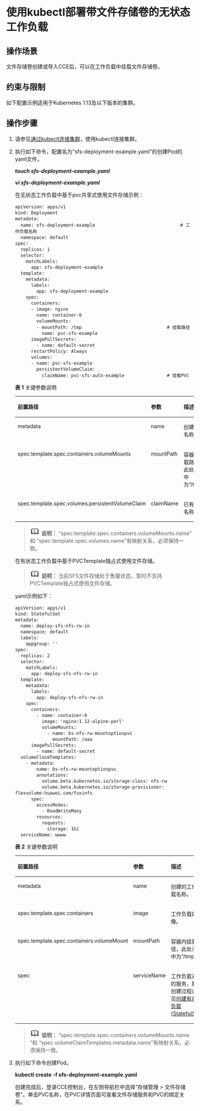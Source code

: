 # 使用kubectl部署带文件存储卷的无状态工作负载<a name="cce_10_0320"></a>

## 操作场景<a name="section1062914713566"></a>

文件存储卷创建或导入CCE后，可以在工作负载中挂载文件存储卷。

## 约束与限制<a name="section946015116135"></a>

如下配置示例适用于Kubernetes 1.13及以下版本的集群。

## 操作步骤<a name="section1530655595611"></a>

1.  请参见[通过kubectl连接集群](通过kubectl连接集群.md)，使用kubectl连接集群。
2.  执行如下命令，配置名为“sfs-deployment-example.yaml”的创建Pod的yaml文件。

    **_touch sfs-deployment-example.yaml_**

    **_vi sfs-deployment-example.yaml_**

    在无状态工作负载中基于pvc共享式使用文件存储示例：

    ```
    apiVersion: apps/v1 
    kind: Deployment 
    metadata: 
      name: sfs-deployment-example                                # 工作负载名称
      namespace: default 
    spec: 
      replicas: 1 
      selector: 
        matchLabels: 
          app: sfs-deployment-example 
      template: 
        metadata: 
          labels: 
            app: sfs-deployment-example 
        spec: 
          containers: 
          - image: nginx 
            name: container-0 
            volumeMounts: 
            - mountPath: /tmp                                # 挂载路径
              name: pvc-sfs-example 
          imagePullSecrets:
            - name: default-secret
          restartPolicy: Always 
          volumes: 
          - name: pvc-sfs-example 
            persistentVolumeClaim: 
              claimName: pvc-sfs-auto-example                # 挂载PVC
    ```

    **表 1**  关键参数说明

    <a name="table397913279106"></a>
    <table><thead align="left"><tr id="row119803273101"><th class="cellrowborder" valign="top" width="38.24%" id="mcps1.2.4.1.1"><p id="p1615192114317"><a name="p1615192114317"></a><a name="p1615192114317"></a>前置路径</p>
    </th>
    <th class="cellrowborder" valign="top" width="16.91%" id="mcps1.2.4.1.2"><p id="p12980132717103"><a name="p12980132717103"></a><a name="p12980132717103"></a>参数</p>
    </th>
    <th class="cellrowborder" valign="top" width="44.85%" id="mcps1.2.4.1.3"><p id="p7981172710104"><a name="p7981172710104"></a><a name="p7981172710104"></a>描述</p>
    </th>
    </tr>
    </thead>
    <tbody><tr id="row99818271102"><td class="cellrowborder" valign="top" width="38.24%" headers="mcps1.2.4.1.1 "><p id="p2151921153117"><a name="p2151921153117"></a><a name="p2151921153117"></a>metadata</p>
    </td>
    <td class="cellrowborder" valign="top" width="16.91%" headers="mcps1.2.4.1.2 "><p id="p345291413122"><a name="p345291413122"></a><a name="p345291413122"></a>name</p>
    </td>
    <td class="cellrowborder" valign="top" width="44.85%" headers="mcps1.2.4.1.3 "><p id="p119811427161017"><a name="p119811427161017"></a><a name="p119811427161017"></a>创建的Pod名称。</p>
    </td>
    </tr>
    <tr id="row15983132715104"><td class="cellrowborder" valign="top" width="38.24%" headers="mcps1.2.4.1.1 "><p id="p8151102118311"><a name="p8151102118311"></a><a name="p8151102118311"></a>spec.template.spec.containers.volumeMounts</p>
    </td>
    <td class="cellrowborder" valign="top" width="16.91%" headers="mcps1.2.4.1.2 "><p id="p18404174281219"><a name="p18404174281219"></a><a name="p18404174281219"></a>mountPath</p>
    </td>
    <td class="cellrowborder" valign="top" width="44.85%" headers="mcps1.2.4.1.3 "><p id="p2098372713107"><a name="p2098372713107"></a><a name="p2098372713107"></a>容器内挂载路径，此处示例中为<span class="uicontrol" id="uicontrol7512144151615"><a name="uicontrol7512144151615"></a><a name="uicontrol7512144151615"></a>“/tmp”</span>。</p>
    </td>
    </tr>
    <tr id="row188911550183213"><td class="cellrowborder" valign="top" width="38.24%" headers="mcps1.2.4.1.1 "><p id="p425991613812"><a name="p425991613812"></a><a name="p425991613812"></a>spec.template.spec.volumes.persistentVolumeClaim</p>
    </td>
    <td class="cellrowborder" valign="top" width="16.91%" headers="mcps1.2.4.1.2 "><p id="p14319143031212"><a name="p14319143031212"></a><a name="p14319143031212"></a>claimName</p>
    </td>
    <td class="cellrowborder" valign="top" width="44.85%" headers="mcps1.2.4.1.3 "><p id="p18319530131211"><a name="p18319530131211"></a><a name="p18319530131211"></a>已有PVC名称。</p>
    </td>
    </tr>
    </tbody>
    </table>

    >![](public_sys-resources/icon-note.gif) **说明：** 
    >“spec.template.spec.containers.volumeMounts.name” 和 “spec.template.spec.volumes.name”有映射关系，必须保持一致。

    在有状态工作负载中基于PVCTemplate独占式使用文件存储。

    >![](public_sys-resources/icon-note.gif) **说明：** 
    >当前SFS文件存储处于售罄状态，暂时不支持PVCTemplate独占式使用文件存储。

    yaml示例如下：

    ```
    apiVersion: apps/v1
    kind: StatefulSet
    metadata:
      name: deploy-sfs-nfs-rw-in
      namespace: default
      labels:
        appgroup: ''
    spec:
      replicas: 2
      selector:
        matchLabels:
          app: deploy-sfs-nfs-rw-in
      template:
        metadata:
          labels:
            app: deploy-sfs-nfs-rw-in
        spec:
          containers:
            - name: container-0
              image: 'nginx:1.12-alpine-perl'
              volumeMounts:
                - name: bs-nfs-rw-mountoptionpvc
                  mountPath: /aaa
          imagePullSecrets:
            - name: default-secret
      volumeClaimTemplates:
        - metadata:
            name: bs-nfs-rw-mountoptionpvc
            annotations:
              volume.beta.kubernetes.io/storage-class: nfs-rw
              volume.beta.kubernetes.io/storage-provisioner: flexvolume-huawei.com/fuxinfs
          spec:
            accessModes:
              - ReadWriteMany
            resources:
              requests:
                storage: 1Gi
      serviceName: wwww
    ```

    **表 2**  关键参数说明

    <a name="table14312339123018"></a>
    <table><thead align="left"><tr id="row8312153953015"><th class="cellrowborder" valign="top" width="30.45%" id="mcps1.2.4.1.1"><p id="p1237415107350"><a name="p1237415107350"></a><a name="p1237415107350"></a>前置路径</p>
    </th>
    <th class="cellrowborder" valign="top" width="18.04%" id="mcps1.2.4.1.2"><p id="p11312143923015"><a name="p11312143923015"></a><a name="p11312143923015"></a>参数</p>
    </th>
    <th class="cellrowborder" valign="top" width="51.51%" id="mcps1.2.4.1.3"><p id="p13313153914304"><a name="p13313153914304"></a><a name="p13313153914304"></a>描述</p>
    </th>
    </tr>
    </thead>
    <tbody><tr id="row1031311395306"><td class="cellrowborder" valign="top" width="30.45%" headers="mcps1.2.4.1.1 "><p id="p137431017353"><a name="p137431017353"></a><a name="p137431017353"></a>metadata</p>
    </td>
    <td class="cellrowborder" valign="top" width="18.04%" headers="mcps1.2.4.1.2 "><p id="p10313203914303"><a name="p10313203914303"></a><a name="p10313203914303"></a>name</p>
    </td>
    <td class="cellrowborder" valign="top" width="51.51%" headers="mcps1.2.4.1.3 "><p id="p2313133916301"><a name="p2313133916301"></a><a name="p2313133916301"></a>创建的工作负载名称。</p>
    </td>
    </tr>
    <tr id="row731393993011"><td class="cellrowborder" valign="top" width="30.45%" headers="mcps1.2.4.1.1 "><p id="p237441033513"><a name="p237441033513"></a><a name="p237441033513"></a>spec.template.spec.containers</p>
    </td>
    <td class="cellrowborder" valign="top" width="18.04%" headers="mcps1.2.4.1.2 "><p id="p143141539123014"><a name="p143141539123014"></a><a name="p143141539123014"></a>image</p>
    </td>
    <td class="cellrowborder" valign="top" width="51.51%" headers="mcps1.2.4.1.3 "><p id="p1231423983016"><a name="p1231423983016"></a><a name="p1231423983016"></a>工作负载的镜像。</p>
    </td>
    </tr>
    <tr id="row33147398308"><td class="cellrowborder" valign="top" width="30.45%" headers="mcps1.2.4.1.1 "><p id="p1237431018356"><a name="p1237431018356"></a><a name="p1237431018356"></a>spec.template.spec.containers.volumeMount</p>
    </td>
    <td class="cellrowborder" valign="top" width="18.04%" headers="mcps1.2.4.1.2 "><p id="p18314439163011"><a name="p18314439163011"></a><a name="p18314439163011"></a>mountPath</p>
    </td>
    <td class="cellrowborder" valign="top" width="51.51%" headers="mcps1.2.4.1.3 "><p id="p20314183973011"><a name="p20314183973011"></a><a name="p20314183973011"></a>容器内挂载路径，此处示例中为<span class="uicontrol" id="uicontrol8314239143013"><a name="uicontrol8314239143013"></a><a name="uicontrol8314239143013"></a>“/tmp”</span>。</p>
    </td>
    </tr>
    <tr id="row931415398304"><td class="cellrowborder" valign="top" width="30.45%" headers="mcps1.2.4.1.1 "><p id="p13374111053511"><a name="p13374111053511"></a><a name="p13374111053511"></a>spec</p>
    </td>
    <td class="cellrowborder" valign="top" width="18.04%" headers="mcps1.2.4.1.2 "><p id="p1731415391302"><a name="p1731415391302"></a><a name="p1731415391302"></a>serviceName</p>
    </td>
    <td class="cellrowborder" valign="top" width="51.51%" headers="mcps1.2.4.1.3 "><p id="p163146397302"><a name="p163146397302"></a><a name="p163146397302"></a>工作负载对应的服务，服务创建过程请参见<a href="创建有状态负载(StatefulSet).md">创建有状态负载(StatefulSet)</a>。</p>
    </td>
    </tr>
    </tbody>
    </table>

    >![](public_sys-resources/icon-note.gif) **说明：** 
    >“spec.template.spec.containers.volumeMounts.name ”和 “spec.volumeClaimTemplates.metadata.name”有映射关系，必须保持一致。

3.  执行如下命令创建Pod。

    **kubectl create -f sfs-deployment-example.yaml**

    创建完成后，登录CCE控制台，在左侧导航栏中选择“存储管理 \> 文件存储卷”。单击PVC名称，在PVC详情页面可查看文件存储服务和PVC的绑定关系。


